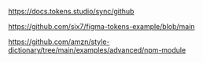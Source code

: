 https://docs.tokens.studio/sync/github


https://github.com/six7/figma-tokens-example/blob/main

https://github.com/amzn/style-dictionary/tree/main/examples/advanced/npm-module